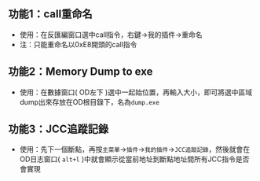 ## 功能1：call重命名
- 使用：在反匯編窗口選中call指令，右鍵->我的插件->重命名
- 注：只能重命名以0xE8開頭的call指令

## 功能2：Memory Dump to exe
- 使用：在數據窗口( OD左下 )選中一起始位置，再輸入大小，即可將選中區域dump出來存放在OD根目錄下，名為`dump.exe`

## 功能3：JCC追蹤記錄
- 使用：先下一個斷點，再按`主菜單`→`插件`→`我的插件`→`JCC追蹤記錄`，然後就會在OD日志窗口( `alt+l` )中就會顯示從當前地址到斷點地址間所有JCC指令是否會實現